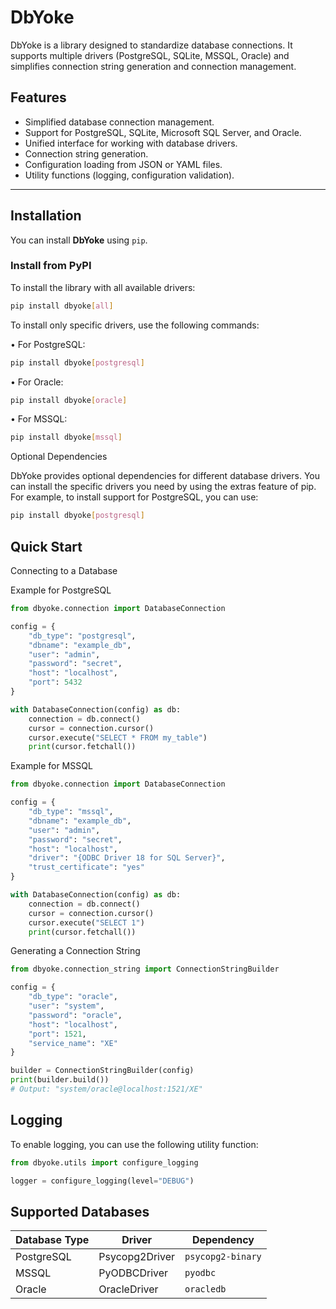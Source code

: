 # DbYoke

DbYoke is a library designed to standardize database connections. It supports multiple drivers (PostgreSQL, SQLite,
MSSQL, Oracle) and simplifies connection string generation and connection management.

## Features

- Simplified database connection management.
- Support for PostgreSQL, SQLite, Microsoft SQL Server, and Oracle.
- Unified interface for working with database drivers.
- Connection string generation.
- Configuration loading from JSON or YAML files.
- Utility functions (logging, configuration validation).

---

## Installation

You can install **DbYoke** using `pip`.

### Install from PyPI

To install the library with all available drivers:

```bash
pip install dbyoke[all]
```
To install only specific drivers, use the following commands:

•	For PostgreSQL:
```bash
pip install dbyoke[postgresql]
```
•	For Oracle:
```bash
pip install dbyoke[oracle]
```
•	For MSSQL:
```bash
pip install dbyoke[mssql]
```

Optional Dependencies

DbYoke provides optional dependencies for different database drivers. You can install the specific drivers you need by using the extras feature of pip. For example, to install support for PostgreSQL, you can use:
```bash
pip install dbyoke[postgresql]
```

## Quick Start

Connecting to a Database

Example for PostgreSQL

```py
from dbyoke.connection import DatabaseConnection

config = {
    "db_type": "postgresql",
    "dbname": "example_db",
    "user": "admin",
    "password": "secret",
    "host": "localhost",
    "port": 5432
}

with DatabaseConnection(config) as db:
    connection = db.connect()
    cursor = connection.cursor()
    cursor.execute("SELECT * FROM my_table")
    print(cursor.fetchall())
```

Example for MSSQL

```py
from dbyoke.connection import DatabaseConnection

config = {
    "db_type": "mssql",
    "dbname": "example_db",
    "user": "admin",
    "password": "secret",
    "host": "localhost",
    "driver": "{ODBC Driver 18 for SQL Server}",
    "trust_certificate": "yes"
}

with DatabaseConnection(config) as db:
    connection = db.connect()
    cursor = connection.cursor()
    cursor.execute("SELECT 1")
    print(cursor.fetchall())
```

Generating a Connection String

```py
from dbyoke.connection_string import ConnectionStringBuilder

config = {
    "db_type": "oracle",
    "user": "system",
    "password": "oracle",
    "host": "localhost",
    "port": 1521,
    "service_name": "XE"
}

builder = ConnectionStringBuilder(config)
print(builder.build())
# Output: "system/oracle@localhost:1521/XE"
```

## Logging

To enable logging, you can use the following utility function:

```py
from dbyoke.utils import configure_logging

logger = configure_logging(level="DEBUG")
```

## Supported Databases

| Database Type | Driver         | Dependency        |
|---------------|----------------|-------------------|
| PostgreSQL    | Psycopg2Driver | `psycopg2-binary` |
| MSSQL         | PyODBCDriver   | `pyodbc`          |
| Oracle        | OracleDriver   | `oracledb`        |